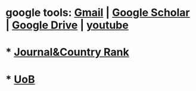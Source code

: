 

# google tools: [Gmail](https://accounts.google.com/ServiceLogin?continue=https%3A%2F%2Fmail.google.com%2Fmail%2F&service=mail&sacu=1&rip=1#identifier) | [Google Scholar](https://scholar.google.co.uk/) | [Google Drive](https://accounts.google.com/ServiceLogin?service=wise&passive=true&continue=http%3A%2F%2Fdrive.google.com%2F%3Futm_source%3Den_US&utm_medium=button&utm_campaign=web&utm_content=gotodrive&usp=gtd&ltmpl=drive&urp=https%3A%2F%2Fwww.google.co.uk%2F#identifier) | [youtube](https://www.youtube.com/)

# * [Journal&Country Rank](http://www.scimagojr.com/)

# * [UoB](https://github.com/mxochicale/myBookmarks/blob/master/UoB.md)
